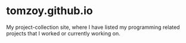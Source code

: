 # tomzoy.github.io
My project-collection site, where I have listed my programming related projects that I worked or currently working on.

